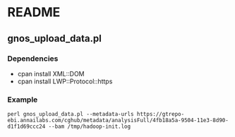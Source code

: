 # README

## gnos_upload_data.pl

### Dependencies

* cpan install XML::DOM
* cpan install LWP::Protocol::https

### Example

    perl gnos_upload_data.pl --metadata-urls https://gtrepo-ebi.annailabs.com/cghub/metadata/analysisFull/4fb18a5a-9504-11e3-8d90-d1f1d69ccc24 --bam /tmp/hadoop-init.log


